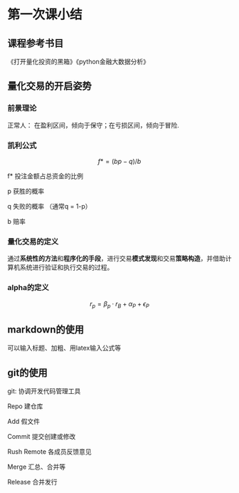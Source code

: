 # 第一次课小结



## 课程参考书目

《打开量化投资的黑箱》《python金融大数据分析》



## 量化交易的开启姿势

### 前景理论

正常人： 在盈利区间，倾向于保守；在亏损区间，倾向于冒险.

### 凯利公式

$$
f* = (bp-q)/b
$$

f* 投注金额占总资金的比例

p 获胜的概率

q 失败的概率  （通常q = 1-p）

b 赔率

### 量化交易的定义

通过**系统性的方法**和**程序化的手段**，进行交易**模式发现**和交易**策略构造**，并借助计算机系统进行验证和执行交易的过程。

### alpha的定义

$$
r_p=\beta _p · r_B + \alpha _P + \epsilon _P
$$



## markdown的使用

可以输入标题、加粗、用latex输入公式等



## git的使用

git: 协调开发代码管理工具

Repo 建仓库

Add 假文件

Commit 提交创建或修改

Rush Remote 各成员反馈意见

Merge 汇总、合并等

Release 合并发行

